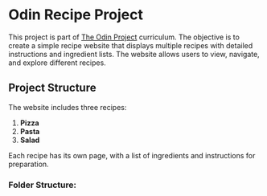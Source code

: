# Odin Recipe Project

This project is part of [The Odin Project](https://www.theodinproject.com/) curriculum. The objective is to create a simple recipe website that displays multiple recipes with detailed instructions and ingredient lists. The website allows users to view, navigate, and explore different recipes.

## Project Structure

The website includes three recipes:
1. **Pizza**
2. **Pasta**
3. **Salad**

Each recipe has its own page, with a list of ingredients and instructions for preparation.

### Folder Structure:
